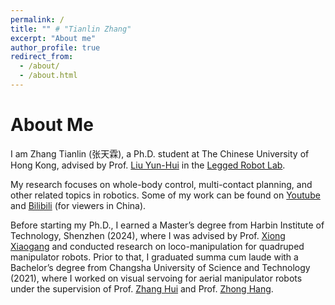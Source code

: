 ```yaml
---
permalink: /
title: "" # "Tianlin Zhang"
excerpt: "About me"
author_profile: true
redirect_from: 
  - /about/
  - /about.html
---
```


About Me
======
I am Zhang Tianlin (张天霖), a Ph.D. student at The Chinese University of Hong Kong, advised by Prof. [Liu Yun-Hui](https://www4.mae.cuhk.edu.hk/peoples/liu-yun-hui/) in the [Legged Robot Lab](https://cuhkleggedrobotlab.github.io/).

My research focuses on whole-body control, multi-contact planning, and other related topics in robotics. Some of my work can be found on [Youtube](https://www.youtube.com/channel/UCRsGxiYkqGvwHsZz1F8rHug) and [Bilibili](https://space.bilibili.com/3289375) (for viewers in China).

Before starting my Ph.D., I earned a Master’s degree from Harbin Institute of Technology, Shenzhen (2024), where I was advised by Prof. [Xiong Xiaogang](https://faculty.hitsz.edu.cn/xiongxiaogang) and conducted research on loco-manipulation for quadruped manipulator robots. Prior to that, I graduated summa cum laude with a Bachelor’s degree from Changsha University of Science and Technology (2021), where I worked on visual servoing for aerial manipulator robots under the supervision of Prof. [Zhang Hui](https://robotics.hnu.edu.cn/info/1176/2966.htm) and Prof. [Zhong Hang](https://robotics.hnu.edu.cn/info/1176/2957.htm).


<!-- Publications
======
- **T. Zhang**, S. Guo, X. Xiong, W. Li, Z. Qi and Y. Lou, "Dynamic Object Tracking for Quadruped Manipulator with Spherical Image-Based Approach," 2023 IEEE/RSJ International Conference on Intelligent Robots and Systems (IROS), Detroit, MI, USA, 2023, pp. 727-734, doi: 10.1109/IROS55552.2023.10341608. [link](https://skywoodsz.github.io/publication/2023-06-30-paper-IROS)

- **T. Zhang**, X. Peng, F. Lin, X. Xiong and Y. Lou, "Whole-body Compliance Control for Quadruped Manipulator with Actuation Saturation of Joint Torque and Ground Friction," 2024 IEEE/RSJ International Conference on Intelligent Robots and Systems (IROS), Abu Dhabi, United Arab Emirates, 2024, pp. 11124-11131, doi: 10.1109/IROS58592.2024.10802754. [link](https://skywoodsz.github.io/publication/2023-09-16-IROS) -->


<!-- ## Selected Projects ([Full List](https://skywoodsz.github.io/projects/))
### [qm_control: a MPC-WBC framework for quadruped manipulators](https://skywoodsz.github.io/projects/2023-qm-control/)
<table><tr>
<td><img src="../images/projects/qm_control/position_cmd.gif" width="400"/></td>
<td><img src="../images/projects/qm_control/chicken_hand.gif" width="400"/></td>
</tr></table> 
<table><tr>
<td><img src="../images/projects/qm_control/real1.gif" width="400"/></td>
<td><img src="../images/projects/qm_control/real2.gif" width="400"/></td>
</tr></table> 

### [Aerial manipulator: visual servoing for aerial manipulators](https://skywoodsz.github.io/projects/2021-aerial-manipualtor/)
<img src="..\images\publication\uav_grasp.gif" alt="uav_grasp" style="zoom:80%;" />

## Services
- Conference Reviews:  
  IEEE International Conference on Robotics and Automation (ICRA) 2024, 2025.  
  IEEE/RSJ International Conference on Intelligent Robots and Systems (IROS) 2023. -->